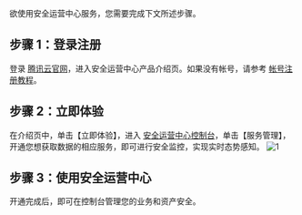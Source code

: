 欲使用安全运营中心服务，您需要完成下文所述步骤。
## 步骤 1：登录注册
登录 [腾讯云官网](https://cloud.tencent.com/)，进入安全运营中心产品介绍页。如果没有帐号，请参考 [帐号注册教程](https://cloud.tencent.com/document/product/378/17985)。

## 步骤 2：立即体验 
在介绍页中，单击【立即体验】，进入 [安全运营中心控制台](https://console.cloud.tencent.com/ssa)，单击【服务管理】，开通您想获取数据的相应服务，即可进行安全监控，实现实时态势感知。
![1](https://main.qcloudimg.com/raw/15cb5e19ab9f8f874a02c1bd88f77f8f.png)

## 步骤 3：使用安全运营中心
开通完成后，即可在控制台管理您的业务和资产安全。
